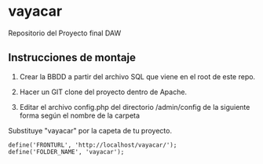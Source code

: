 # vayacar
Repositorio del Proyecto final DAW

## Instrucciones de montaje

1. Crear la BBDD a partir del archivo SQL que viene en el root de este repo.

2. Hacer un GIT clone del proyecto dentro de Apache.

3. Editar el archivo config.php del directorio /admin/config de la siguiente forma según el nombre de la carpeta


Substituye "vayacar" por la capeta de tu proyecto.

```
define('FRONTURL', 'http://localhost/vayacar/');
define('FOLDER_NAME', 'vayacar');
```

